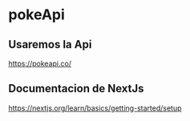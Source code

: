 # pokeApi

## Usaremos la Api
  https://pokeapi.co/


## Documentacion de NextJs
  https://nextjs.org/learn/basics/getting-started/setup
